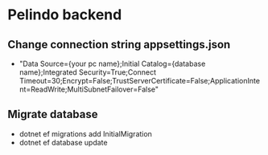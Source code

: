 # Pelindo backend

## Change connection string appsettings.json

- "Data Source={your pc name};Initial Catalog={database name};Integrated Security=True;Connect Timeout=30;Encrypt=False;TrustServerCertificate=False;ApplicationIntent=ReadWrite;MultiSubnetFailover=False"

## Migrate database

- dotnet ef migrations add InitialMigration
- dotnet ef database update
